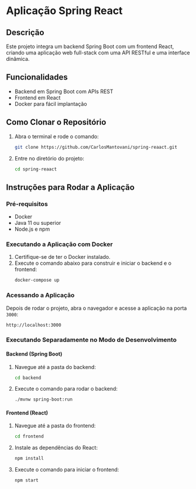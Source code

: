 
# Aplicação Spring React

## Descrição
Este projeto integra um backend Spring Boot com um frontend React, criando uma aplicação web full-stack com uma API RESTful e uma interface dinâmica.

## Funcionalidades
- Backend em Spring Boot com APIs REST
- Frontend em React
- Docker para fácil implantação

## Como Clonar o Repositório
1. Abra o terminal e rode o comando:
   ```bash
   git clone https://github.com/CarlosMantovani/spring-reaact.git
   ```
2. Entre no diretório do projeto:
   ```bash
   cd spring-reaact
   ```

## Instruções para Rodar a Aplicação

### Pré-requisitos
- Docker
- Java 11 ou superior
- Node.js e npm

### Executando a Aplicação com Docker
1. Certifique-se de ter o Docker instalado.
2. Execute o comando abaixo para construir e iniciar o backend e o frontend:
   ```bash
   docker-compose up
   ```
### Acessando a Aplicação
Depois de rodar o projeto, abra o navegador e acesse a aplicação na porta `3000`:
```bash
http://localhost:3000
```

### Executando Separadamente no Modo de Desenvolvimento
#### Backend (Spring Boot)
1. Navegue até a pasta do backend:
   ```bash
   cd backend
   ```
2. Execute o comando para rodar o backend:
   ```bash
   ./mvnw spring-boot:run
   ```

#### Frontend (React)
1. Navegue até a pasta do frontend:
   ```bash
   cd frontend
   ```
2. Instale as dependências do React:
   ```bash
   npm install
   ```
3. Execute o comando para iniciar o frontend:
   ```bash
   npm start
   ```



